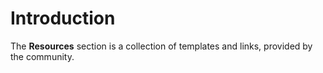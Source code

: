 # Introduction

The **Resources** section is a collection of templates and links, provided by the community.